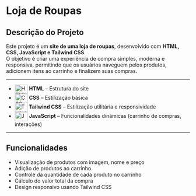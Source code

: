 # Loja de Roupas

## Descrição do Projeto
Este projeto é um **site de uma loja de roupas**, desenvolvido com **HTML, CSS, JavaScript e Tailwind CSS**.  
O objetivo é criar uma experiência de compra simples, moderna e responsiva, permitindo que os usuários naveguem pelos produtos, adicionem itens ao carrinho e finalizem suas compras.

---
- <img align="center" alt="HTML" height="25" width="35" src="https://cdn.jsdelivr.net/gh/devicons/devicon/icons/html5/html5-original.svg"> **HTML** – Estrutura do site  
- <img align="center" alt="CSS" height="25" width="35" src="https://cdn.jsdelivr.net/gh/devicons/devicon/icons/css3/css3-original.svg"> **CSS** – Estilização básica  
- <img align="center" alt="TailwindCSS" height="25" width="35" src="https://cdn.jsdelivr.net/npm/simple-icons@v9/icons/tailwindcss.svg"> **Tailwind CSS** – Estilização utilitária e responsividade  
- <img align="center" alt="JavaScript" height="25" width="35" src="https://cdn.jsdelivr.net/gh/devicons/devicon/icons/javascript/javascript-original.svg"> **JavaScript** – Funcionalidades dinâmicas (carrinho de compras, interações)  
 

---

## Funcionalidades
- Visualização de produtos com imagem, nome e preço  
- Adição de produtos ao carrinho  
- Controle da quantidade de cada produto no carrinho  
- Cálculo do valor total da compra  
- Design responsivo usando Tailwind CSS  


